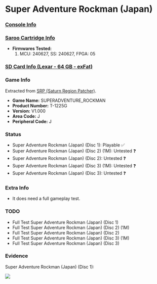 # Super Adventure Rockman (Japan)

### [Console Info](../../../../../Info/Consoles/VA13/README.md)

### [Saroo Cartridge Info](../../../../../Info/Cartridges/GuangzhouSanStarOnlineShop/1.6/README.md)

- <b>Firmwares Tested:</b>
  1. MCU: 240627, SS: 240627, FPGA: 05

### [SD Card Info (Lexar - 64 GB - exFat)](../../../../../Info/SdCards/Lexar/64GB/exfat/README.md)

### Game Info

Extracted from [SRP (Saturn Region Patcher)](https://segaxtreme.net/resources/saturn-region-patcher.81/download).

- <b>Game Name:</b> SUPERADVENTURE_ROCKMAN
- <b>Product Number:</b> T-1225G
- <b>Version:</b> V1.000
- <b>Area Code:</b> J
- <b>Peripheral Code:</b> J

### Status

- Super Adventure Rockman (Japan) (Disc 1): Playable :white_check_mark:
- Super Adventure Rockman (Japan) (Disc 2) (1M): Untested :question:
- Super Adventure Rockman (Japan) (Disc 2): Untested :question:
- Super Adventure Rockman (Japan) (Disc 3) (1M): Untested :question:
- Super Adventure Rockman (Japan) (Disc 3): Untested :question:

### Extra Info

- It does need a full gameplay test.

### TODO

- Full Test Super Adventure Rockman (Japan) (Disc 1)
- Full Test Super Adventure Rockman (Japan) (Disc 2) (1M)
- Full Test Super Adventure Rockman (Japan) (Disc 2)
- Full Test Super Adventure Rockman (Japan) (Disc 3) (1M)
- Full Test Super Adventure Rockman (Japan) (Disc 3)

### Evidence

Super Adventure Rockman (Japan) (Disc 1):

[![](https://img.youtube.com/vi/wZhT04RMsXc/0.jpg)](https://www.youtube.com/watch?v=wZhT04RMsXc)
